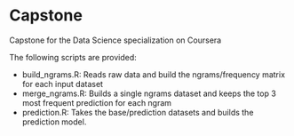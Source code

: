 # Capstone
Capstone for the Data Science specialization on Coursera

The following scripts are provided:

- build_ngrams.R: Reads raw data and build the ngrams/frequency matrix for each input dataset
- merge_ngrams.R: Builds a single ngrams dataset and keeps the top 3 most frequent prediction for each ngram
- prediction.R: Takes the base/prediction datasets and builds the prediction model.
